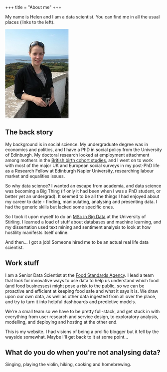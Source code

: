 +++
title = "About me"
+++

My name is Helen and I am a data scientist. You can find me in all the usual places (links to the left).

![This is me][1]

## The back story

My background is in social science. My undergraduate degree was in economics and politics, and I have a PhD in social policy from the University of Edinburgh. My doctoral research looked at employment attachment among mothers in the [British birth cohort studies](http://www.ucl.ac.uk/ioe/departments-centres/centres/centre-for-longitudinal-studies/layout-components/accordion/birth-cohort-studies), and I went on to work with most of the major UK and European social surveys in my post-PhD life as a Research Fellow at Edinburgh Napier University, researching labour market and equalities issues.

So why data science? I wanted an escape from academia, and data science was becoming a Big Thing (if only it had been when I was a PhD student, or better yet an undergrad). It seemed to be all the things I had enjoyed about my career to date - finding, manipulating, analysing and presenting data. I had the generic skills but lacked some specific ones.

So I took it upon myself to do an [MSc in Big Data](https://www.stir.ac.uk/courses/pg-taught/computing-and-data-science/big-data/) at the University of Stirling. I learned a load of stuff about databases and machine learning, and my dissertation used text mining and sentiment analysis to look at how hostility manifests itself online.

And then... I got a job! Someone hired me to be an actual real life data scientist. 

## Work stuff

I am a Senior Data Scientist at the [Food Standards Agency](http://www.food.gov.uk). I lead a team that look for innovative ways to use data to help us understand which food (and food businesses) might pose a risk to the public, so we can be proactive and efficient at keeping food safe and what it says it is. We draw upon our own data, as well as other data ingested from all over the place, and try to turn it into helpful dashboards and predictive models. 

We're a small team so we have to be pretty full-stack, and get stuck in with everything from user research and service design, to exploratory analysis, modelling, and deploying and hosting at the other end.

This is my website. I had visions of being a prolific blogger but it fell by the wayside somewhat. Maybe I'll get back to it at some point...

## What do you do when you're not analysing data?

Singing, playing the violin, hiking, cooking and homebrewing. 



[1]: helen.jpg


